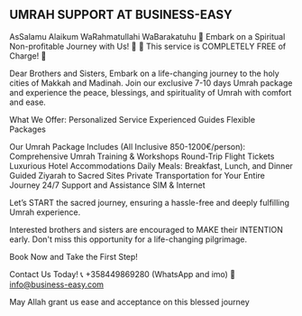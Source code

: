 ## UMRAH SUPPORT AT BUSINESS-EASY

AsSalamu Alaikum WaRahmatullahi WaBarakatuhu
🌟 Embark on a Spiritual Non-profitable Journey with Us! 🌟
🌙 This service is COMPLETELY FREE of Charge! 🌙

Dear Brothers and Sisters,
Embark on a life-changing journey to the holy cities of Makkah and Madinah. Join our exclusive 7-10 days Umrah package and experience the peace, blessings, and spirituality of Umrah with comfort and ease.

What We Offer:
Personalized Service
Experienced Guides
Flexible Packages

Our Umrah Package Includes (All Inclusive 850-1200€/person):
Comprehensive Umrah Training & Workshops
Round-Trip Flight Tickets
Luxurious Hotel Accommodations
Daily Meals: Breakfast, Lunch, and Dinner
Guided Ziyarah to Sacred Sites
Private Transportation for Your Entire Journey
24/7 Support and Assistance
SIM & Internet

Let’s START the sacred journey, ensuring a hassle-free and deeply fulfilling Umrah experience.

Interested brothers and sisters are encouraged to MAKE their INTENTION early. Don't miss this opportunity for a life-changing pilgrimage.

Book Now and Take the First Step!

Contact Us Today!
📞 +358449869280 (WhatsApp and imo)
📧 info@business-easy.com

May Allah grant us ease and acceptance on this blessed journey
